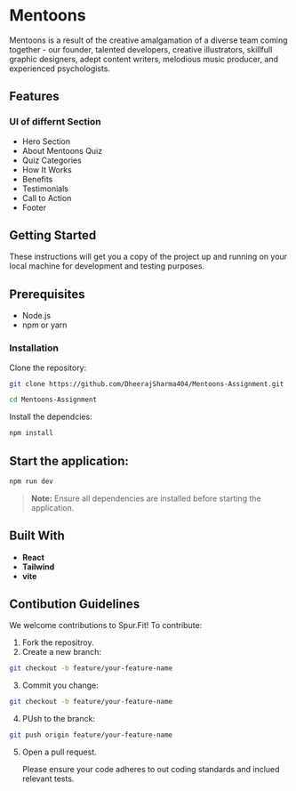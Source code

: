 # Mentoons

Mentoons is a result of the creative amalgamation of a diverse team coming together - our founder, talented developers, creative illustrators, skillfull graphic designers, adept content writers, melodious music producer, and experienced psychologists.

## Features

### UI of differnt Section
- Hero Section
- About Mentoons Quiz
- Quiz Categories
- How It Works
- Benefits
- Testimonials
- Call to Action
- Footer

## Getting Started

These instructions will get you a copy of the project up and running on your local machine for development and testing purposes.

## Prerequisites

- Node.js
- npm or yarn

### Installation

Clone the repository:

```sh
git clone https://github.com/DheerajSharma404/Mentoons-Assignment.git

cd Mentoons-Assignment
```

Install the dependcies:

```sh
npm install
```

## Start the application:

```sh
npm run dev
```

> **Note:** Ensure all dependencies are installed before starting the application.

## Built With

- **React**
- **Tailwind**
- **vite**

## Contibution Guidelines

We welcome contributions to Spur.Fit! To contribute:

1. Fork the repositroy.
2. Create a new branch:

```sh
git checkout -b feature/your-feature-name
```

3. Commit you change:

```sh
git checkout -b feature/your-feature-name
```

4.  PUsh to the branck:

```sh
git push origin feature/your-feature-name
```

5. Open a pull request.

   Please ensure your code adheres to out coding standards and inclued relevant tests.
